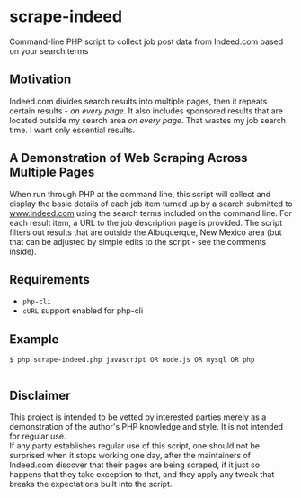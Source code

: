 # scrape-indeed
Command-line PHP script to collect job post data from Indeed.com based on your search terms

## Motivation
Indeed.com divides search results into multiple pages, then it repeats certain results - _on every page_. It also includes sponsored results that are located outside my search area _on every page_. That wastes my job search time. I want only essential results.

## A Demonstration of Web Scraping Across Multiple Pages
When run through PHP at the command line, this script will collect and display the basic details of each job item turned up by a search submitted to www.indeed.com using the search terms included on the command line. For each result item, a URL to the job description page is provided. The script filters out results that are outside the Albuquerque, New Mexico area (but that can be adjusted by simple edits to the script - see the comments inside).

## Requirements
- `php-cli`
- `cURL` support enabled for php-cli

## Example
```
$ php scrape-indeed.php javascript OR node.js OR mysql OR php


```

## Disclaimer
This project is intended to be vetted by interested parties merely as a demonstration of the author's PHP knowledge and style. It is not intended for regular use.  
If any party establishes regular use of this script, one should not be surprised when it stops working one day, after the maintainers of Indeed.com discover that their pages are being scraped, if it just so happens that they take exception to that, and they apply any tweak that breaks the expectations built into the script.

